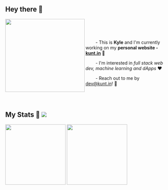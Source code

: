 ## Hey there 👋
<!--  <img src="https://raw.githubusercontent.com/ABSphreak/ABSphreak/master/gifs/Hi.gif" width="30px" height="30px"> -->
<span>
  <img src="https://i.imgur.com/6d6IBiN.gif" align="left" width=250 height=230>
</span>

<br>
<br>
<br>
<p>&nbsp;&nbsp;&nbsp;&nbsp;&nbsp;&nbsp;&nbsp;&nbsp;- This is <strong>Kyle</strong> and I'm currently working on my <strong>personal website - <a href="https://kunt.in">kunt.in</a></strong> 💫</p>
<p>&nbsp;&nbsp;&nbsp;&nbsp;&nbsp;&nbsp;&nbsp;&nbsp;- I'm interested in <em>full stack web dev, machine learning and dApps</em> ❤️</p>
<!-- <p>&nbsp;&nbsp;&nbsp;&nbsp;&nbsp;&nbsp;&nbsp;&nbsp;- I'm studying <em>Data Science & Mathematics at <a href="https://en.wikipedia.org/wiki/City_University_of_Hong_Kong">CityUHK</a></em> 💻</p> -->
<p>&nbsp;&nbsp;&nbsp;&nbsp;&nbsp;&nbsp;&nbsp;&nbsp;- Reach out to me by <a href="mailto:dev@kunt.in">dev@kunt.in</a>! 📩</p>
<br>
<br>

## My Stats 👀 ![](https://komarev.com/ghpvc/?username=kuntiniong&color=d83a7c)

<span>
  <img height=190 align="center" src="https://github-readme-stats.vercel.app/api/?username=kuntiniong&show_icons=true&theme=radical&card_width=240" />
</span>
<span>
  <img height=190 align="center" src="https://github-readme-stats.vercel.app/api/top-langs/?username=kuntiniong&layout=compact&theme=radical&hide=jupyter%20notebook&card_width=220" />
</span>


